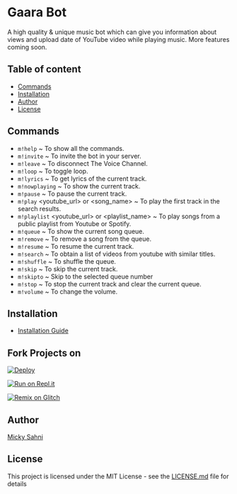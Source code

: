 # Gaara Bot

A high quality & unique music bot which can give you information about views and upload date of YouTube video while playing music. More features coming soon.

## Table of content

* [Commands](#commands)
* [Installation](#installation)
* [Author](#author)
* [License](#license)

## Commands

- `m!help` ~ To show all the commands.
- `m!invite` ~ To invite the bot in your server.
- `m!leave` ~ To disconnect The Voice Channel.
- `m!loop` ~ To toggle loop.
- `m!lyrics` ~ To get lyrics of the current track.
- `m!nowplaying` ~ To show the current track.
- `m!pause` ~ To pause the current track.
- `m!play` <youtube_url> or <song_name> ~ To play the first track in the search results.
- `m!playlist` <youtube_url> or <playlist_name> ~ To play songs from a public playlist from Youtube or Spotify.
- `m!queue` ~ To show the current song queue.
- `m!remove` ~ To remove a song from the queue.
- `m!resume` ~ To resume the current track.
- `m!search` ~ To obtain a list of videos from youtube with similar titles.
- `m!shuffle` ~ To shuffle the queue.
- `m!skip` ~ To skip the current track.
- `m!skipto` ~ Skip to the selected queue number
- `m!stop` ~ To stop the current track and clear the current queue.
- `m!volume` ~ To change the volume.

## Installation

- [Installation Guide](Installation/Setup.md)

## Fork Projects on 
[![Deploy](https://www.herokucdn.com/deploy/button.svg)](https://heroku.com/deploy?template=https://github.com/micky0singh/Gaara-Bot)

[![Run on Repl.it](https://repl.it/badge/github/micky0singh/Gaara-Bot)](https://repl.it/github/micky0singh/Gaara-Bot)

[![Remix on Glitch](https://cdn.glitch.com/2703baf2-b643-4da7-ab91-7ee2a2d00b5b%2Fremix-button.svg)](https://glitch.com/edit/#!/import/github/micky0singh/Gaara-Bot)





## Author

[Micky Sahni](https://discordapp.com/users/612803327675334673)

## License

This project is licensed under the MIT License - see the [LICENSE.md](LICENSE) file for details
